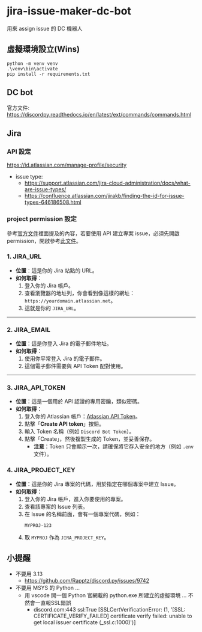 # jira-issue-maker-dc-bot
用來 assign issue 的 DC 機器人

## 虛擬環境設立(Wins)
```
python -m venv venv
.\venv\bin\activate
pip install -r requirements.txt
```

## DC bot
官方文件: https://discordpy.readthedocs.io/en/latest/ext/commands/commands.html

## Jira

### API 設定
https://id.atlassian.com/manage-profile/security

- issue type: 
  - https://support.atlassian.com/jira-cloud-administration/docs/what-are-issue-types/
  - https://confluence.atlassian.com/jirakb/finding-the-id-for-issue-types-646186508.html

### project permission 設定
參考[官方文件](https://developer.atlassian.com/cloud/jira/platform/rest/v3/api-group-issues/#api-rest-api-3-issue-post)裡面提及的內容，若要使用 API 建立專案 issue，必須先開啟 permission，開啟參考[此文件](https://developer.atlassian.com/cloud/jira/platform/rest/v3/intro/#permissions)。


### 1. **JIRA_URL**
   - **位置**：這是你的 Jira 站點的 URL。
   - **如何取得**：
     1. 登入你的 Jira 帳戶。
     2. 查看瀏覽器的地址列，你會看到像這樣的網址：`https://yourdomain.atlassian.net`。
     3. 這就是你的 `JIRA_URL`。

---

### 2. **JIRA_EMAIL**
   - **位置**：這是你登入 Jira 的電子郵件地址。
   - **如何取得**：
     1. 使用你平常登入 Jira 的電子郵件。
     2. 這個電子郵件需要與 API Token 配對使用。

---

### 3. **JIRA_API_TOKEN**
   - **位置**：這是一個用於 API 認證的專用密鑰，類似密碼。
   - **如何取得**：
     1. 登入你的 Atlassian 帳戶：[Atlassian API Token](https://id.atlassian.com/manage-profile/security/api-tokens)。
     2. 點擊「**Create API token**」按鈕。
     3. 輸入 Token 名稱（例如 `Discord Bot Token`）。
     4. 點擊「Create」，然後複製生成的 Token，並妥善保存。
        - **注意**：Token 只會顯示一次，請確保將它存入安全的地方（例如 `.env` 文件）。

### 4. **JIRA_PROJECT_KEY**
   - **位置**：這是你的 Jira 專案的代碼，用於指定在哪個專案中建立 Issue。
   - **如何取得**：
     1. 登入你的 Jira 帳戶，進入你要使用的專案。
     2. 查看該專案的 Issue 列表。
     3. 在 Issue 的名稱前面，會有一個專案代碼，例如：
        ```
        MYPROJ-123
        ```
     4. 取 `MYPROJ` 作為 `JIRA_PROJECT_KEY`。

## 小提醒
- 不要用 3.13
  - https://github.com/Rapptz/discord.py/issues/9742
- 不要用 MSYS 的 Python ...
  - 用 vscode 開一個 Python 官網載的 python.exe 所建立的虛擬環境 ... 不然會一直報SSL錯誤
    - discord.com:443 ssl:True [SSLCertVerificationError: (1, '[SSL: CERTIFICATE_VERIFY_FAILED] certificate verify failed: unable to get local issuer certificate (_ssl.c:1000)')]